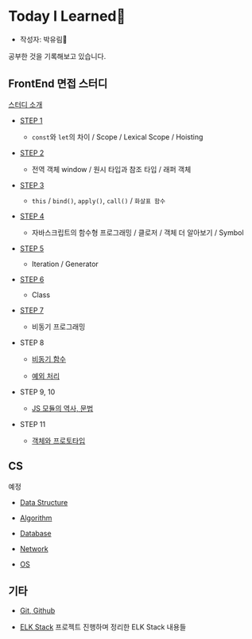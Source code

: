 # Today I Learned📒

- 작성자: 박유림🧐

공부한 것을 기록해보고 있습니다.

## FrontEnd 면접 스터디

[스터디 소개](Documents/FrontEnd-Study/README.md)

- [STEP 1](Documents/FrontEnd-Study/step1.md)

  - `const`와 `let`의 차이 / Scope / Lexical Scope / Hoisting

- [STEP 2](Documents/FrontEnd-Study/step2.md)

  - 전역 객체 window / 원시 타입과 참조 타입 / 래퍼 객체

- [STEP 3](Documents/FrontEnd-Study/step3.md)

  - `this` / `bind()`, `apply()`, `call()` / `화살표 함수`

- [STEP 4](Documents/FrontEnd-Study/step4.md)

  - 자바스크립트의 함수형 프로그래밍 / 클로저 / 객체 더 알아보기 / Symbol

- [STEP 5](Documents/FrontEnd-Study/step5.md)

  - Iteration / Generator

- [STEP 6](Documents/FrontEnd-Study/step6.md)

  - Class

- [STEP 7](Documents/FrontEnd-Study/step7.md)

  - 비동기 프로그래밍

- STEP 8

  - [비동기 함수](Documents/FrontEnd-Study/step8_async_func.md)

  - [예외 처리](Documents/FrontEnd-Study/step8_exception_handling.md)

- STEP 9, 10

  - [JS 모듈의 역사, 문법](Documents/FrontEnd-Study/step9_js_module.md)

- STEP 11

  - [객체와 프로토타입](Documents/FrontEnd-Study/step11_object.md)

## CS

예정

- [Data Structure]()

- [Algorithm]()

- [Database]()

- [Network]()

- [OS]()

## 기타

- [Git, Github](Documents/Git,Github/README.md)

- [ELK Stack](Documents/ELKStack/README.md)
  프로젝트 진행하며 정리한 ELK Stack 내용들
